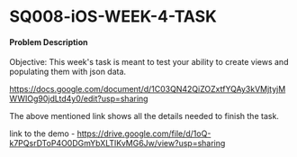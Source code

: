 # SQ008-iOS-WEEK-4-TASK

#### Problem Description

Objective: This week's task is meant to test your ability to create views and populating them with json data.

https://docs.google.com/document/d/1C03QN42QiZOZxtfYQAy3kVMjtyjMWWIOg90jdLtd4y0/edit?usp=sharing

The above mentioned link shows all the details needed to finish the task.


link to the demo - https://drive.google.com/file/d/1oQ-k7PQsrDToP4O0DGmYbXLTIKvMG6Jw/view?usp=sharing


